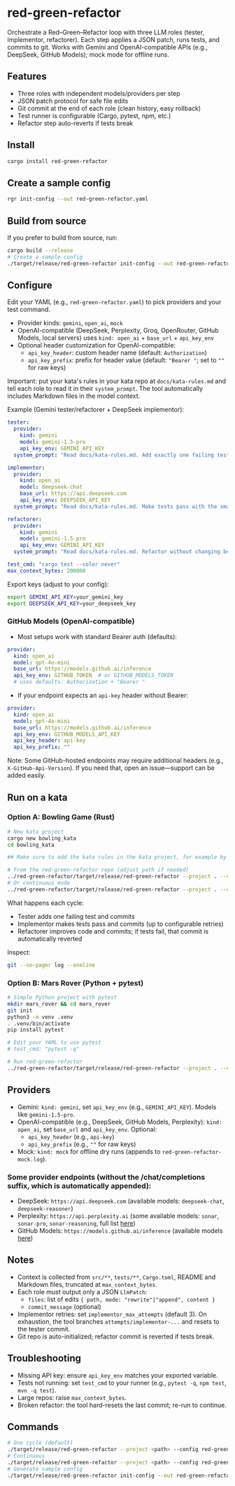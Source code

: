 # red-green-refactor

Orchestrate a Red–Green–Refactor loop with three LLM roles (tester, implementor, refactorer). Each step applies a JSON patch, runs tests, and commits to git. Works with Gemini and OpenAI-compatible APIs (e.g., DeepSeek, GitHub Models); mock mode for offline runs.

## Features
- Three roles with independent models/providers per step
- JSON patch protocol for safe file edits
- Git commit at the end of each role (clean history, easy rollback)
- Test runner is configurable (Cargo, pytest, npm, etc.)
- Refactor step auto-reverts if tests break

## Install
```bash
cargo install red-green-refactor
```

## Create a sample config
```bash
rgr init-config --out red-green-refactor.yaml
```

## Build from source
If you prefer to build from source, run:

```bash
cargo build --release
# Create a sample config
./target/release/red-green-refactor init-config --out red-green-refactor.yaml
```

## Configure
Edit your YAML (e.g., `red-green-refactor.yaml`) to pick providers and your test command.

- Provider kinds: `gemini`, `open_ai`, `mock`
- OpenAI-compatible (DeepSeek, Perplexity, Groq, OpenRouter, GitHub Models, local servers) uses `kind: open_ai` + `base_url` + `api_key_env`
- Optional header customization for OpenAI-compatible:
  - `api_key_header`: custom header name (default: `Authorization`)
  - `api_key_prefix`: prefix for header value (default: `"Bearer "`; set to `""` for raw keys)

Important: put your kata's rules in your kata repo at `docs/kata-rules.md` and tell each role to read it in their `system_prompt`. The tool automatically includes Markdown files in the model context.

Example (Gemini tester/refactorer + DeepSeek implementor):
```yaml
tester:
  provider:
    kind: gemini
    model: gemini-1.5-pro
    api_key_env: GEMINI_API_KEY
  system_prompt: "Read docs/kata-rules.md. Add exactly one failing test per the rules. Output ONLY JSON LlmPatch."

implementor:
  provider:
    kind: open_ai
    model: deepseek-chat
    base_url: https://api.deepseek.com
    api_key_env: DEEPSEEK_API_KEY
  system_prompt: "Read docs/kata-rules.md. Make tests pass with the smallest change. Output ONLY JSON LlmPatch."

refactorer:
  provider:
    kind: gemini
    model: gemini-1.5-pro
    api_key_env: GEMINI_API_KEY
  system_prompt: "Read docs/kata-rules.md. Refactor without changing behavior. Output ONLY JSON LlmPatch."

test_cmd: "cargo test --color never"
max_context_bytes: 200000
```

Export keys (adjust to your config):
```bash
export GEMINI_API_KEY=your_gemini_key
export DEEPSEEK_API_KEY=your_deepseek_key
```

### GitHub Models (OpenAI-compatible)
- Most setups work with standard Bearer auth (defaults):
```yaml
provider:
  kind: open_ai
  model: gpt-4o-mini
  base_url: https://models.github.ai/inference
  api_key_env: GITHUB_TOKEN  # or GITHUB_MODELS_TOKEN
  # uses defaults: Authorization + "Bearer "
```
- If your endpoint expects an `api-key` header without Bearer:
```yaml
provider:
  kind: open_ai
  model: gpt-4o-mini
  base_url: https://models.github.ai/inference
  api_key_env: GITHUB_MODELS_API_KEY
  api_key_header: api-key
  api_key_prefix: ""
```
Note: Some GitHub-hosted endpoints may require additional headers (e.g., `X-GitHub-Api-Version`). If you need that, open an issue—support can be added easily.

## Run on a kata

### Option A: Bowling Game (Rust)
```bash
# New kata project
cargo new bowling_kata
cd bowling_kata

## Make sure to add the kata rules in the kata project, for example by adding a docs/kata-rules.md file

# From the red-green-refactor repo (adjust path if needed)
../red-green-refactor/target/release/red-green-refactor --project . --config ../red-green-refactor/red-green-refactor.yaml
# Or continuous mode
../red-green-refactor/target/release/red-green-refactor --project . --config ../red-green-refactor/red-green-refactor.yaml run
```
What happens each cycle:
- Tester adds one failing test and commits
- Implementor makes tests pass and commits (up to configurable retries)
- Refactorer improves code and commits; if tests fail, that commit is automatically reverted

Inspect:
```bash
git --no-pager log --oneline
```

### Option B: Mars Rover (Python + pytest)
```bash
# Simple Python project with pytest
mkdir mars_rover && cd mars_rover
git init
python3 -m venv .venv
. .venv/bin/activate
pip install pytest

# Edit your YAML to use pytest
# test_cmd: "pytest -q"

# Run red-green-refactor
../red-green-refactor/target/release/red-green-refactor --project . --config ../red-green-refactor/red-green-refactor.yaml
```

## Providers
- Gemini: `kind: gemini`, set `api_key_env` (e.g., `GEMINI_API_KEY`). Models like `gemini-1.5-pro`.
- OpenAI-compatible (e.g., DeepSeek, GitHub Models, Perplexity): `kind: open_ai`, set `base_url` and `api_key_env`. Optional:
  - `api_key_header` (e.g., `api-key`)
  - `api_key_prefix` (e.g., `""` for raw keys)
- Mock: `kind: mock` for offline dry runs (appends to `red-green-refactor-mock.log`).

### Some provider endpoints (without the /chat/completions suffix, which is automatically appended):
- DeepSeek: `https://api.deepseek.com` (available models: `deepseek-chat`, `deepseek-reasoner`)
- Perplexity: `https://api.perplexity.ai` (some available models: `sonar`, `sonar-pro`, `sonar-reasoning`, full list [here](https://docs.perplexity.ai/api-reference/chat-completions-post))
- GitHub Models: `https://models.github.ai/inference` (available models [here](https://github.com/marketplace?type=models))

## Notes
- Context is collected from `src/**`, `tests/**`, `Cargo.toml`, README and Markdown files, truncated at `max_context_bytes`.
- Each role must output only a JSON `LlmPatch`:
  - `files`: list of edits `{ path, mode: "rewrite"|"append", content }`
  - `commit_message` (optional)
- Implementor retries: set `implementor_max_attempts` (default 3). On exhaustion, the tool branches `attempts/implementor-...` and resets to the tester commit.
- Git repo is auto-initialized; refactor commit is reverted if tests break.

## Troubleshooting
- Missing API key: ensure `api_key_env` matches your exported variable.
- Tests not running: set `test_cmd` to your runner (e.g., `pytest -q`, `npm test`, `mvn -q test`).
- Large repos: raise `max_context_bytes`.
- Broken refactor: the tool hard-resets the last commit; re-run to continue.

## Commands
```bash
# One cycle (default)
./target/release/red-green-refactor --project <path> --config red-green-refactor.yaml
# Continuous
./target/release/red-green-refactor --project <path> --config red-green-refactor.yaml run
# Generate sample config
./target/release/red-green-refactor init-config --out red-green-refactor.yaml
```
